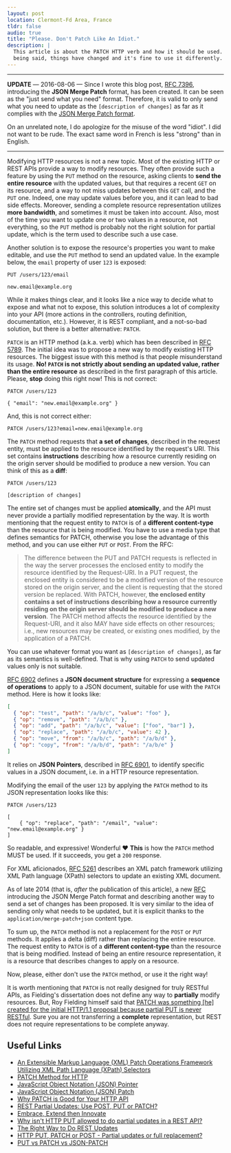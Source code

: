 ```yaml
---
layout: post
location: Clermont-Fd Area, France
tldr: false
audio: true
title: "Please. Don't Patch Like An Idiot."
description: |
  This article is about the PATCH HTTP verb and how it should be used. That
  being said, things have changed and it's fine to use it differently.
---
```


<style>
  .language-http .err {
    color: #bf616a!important;
    background: none!important;
  }
</style>

---

**UPDATE** — 2016-08-06 — Since I wrote this blog post, [RFC
7396](https://tools.ietf.org/html/rfc7396), introducing the **JSON Merge Patch**
format, has been created. It can be seen as the "just send what you need"
format. Therefore, it is valid to only send what you need to update as the
`[description of changes]` as far as it complies with the [JSON Merge Patch
format](https://tools.ietf.org/html/rfc7396).

On an unrelated note, I do apologize for the misuse of the word "idiot". I did
not want to be rude. The exact same word in French is less "strong" than in
English.

---

Modifying HTTP resources is not a new topic. Most of the existing HTTP or REST
APIs provide a way to modify resources. They often provide such a feature by
using the `PUT` method on the resource, asking clients to **send the entire
resource** with the updated values, but that requires a recent `GET` on its
resource, and a way to not miss updates between this `GET` call, and the `PUT`
one. Indeed, one may update values before you, and it can lead to bad side
effects. Moreover, sending a complete resource representation utilizes **more
bandwidth**, and sometimes it must be taken into account. Also, most of the time
you want to update one or two values in a resource, not everything, so the `PUT`
method is probably not the right solution for partial update, which is the term
used to describe such a use case.

Another solution is to expose the resource's properties you want to make
editable, and use the `PUT` method to send an updated value. In the example
below, the `email` property of user `123` is exposed:

```http
PUT /users/123/email

new.email@example.org
```

While it makes things clear, and it looks like a nice way to decide what to
expose and what not to expose, this solution introduces a lot of complexity
into your API (more actions in the controllers, routing definition,
documentation, etc.). However, it is REST compliant, and a not-so-bad solution,
but there is a better alternative: `PATCH`.

`PATCH` is an HTTP method (a.k.a. verb) which has been described in [RFC
5789](https://tools.ietf.org/html/rfc5789). The initial idea was to propose a
new way to modify existing HTTP resources. The biggest issue with this method is
that people misunderstand its usage. **No! `PATCH` is not **strictly** about
sending an updated value, rather than the entire resource** as described in the
first paragraph of this article. Please, **stop** doing this right now! This is
not correct:

```http
PATCH /users/123

{ "email": "new.email@example.org" }
```

And, this is not correct either:

```http
PATCH /users/123?email=new.email@example.org
```

The `PATCH` method requests that **a set of changes**, described in the request
entity, must be applied to the resource identified by the request's URI. This
set contains **instructions** describing how a resource currently residing on
the origin server should be modified to produce a new version. You can think of
this as a **diff**:

```http
PATCH /users/123

[description of changes]
```

The entire set of changes must be applied **atomically**, and the API must never
provide a partially modified representation by the way. It is worth mentioning
that the request entity to `PATCH` is of a **different content-type** than the
resource that is being modified. You have to use a media type that defines
semantics for PATCH, otherwise you lose the advantage of this method, and you
can use either `PUT` or `POST`. From the RFC:

> The difference between the PUT and PATCH requests is reflected in the way the
> server processes the enclosed entity to modify the resource identified by the
> Request-URI. In a PUT request, the enclosed entity is considered to be a
> modified version of the resource stored on the origin server, and the client is
> requesting that the stored version be replaced. With PATCH, however, **the
> enclosed entity contains a set of instructions describing how a resource
> currently residing on the origin server should be modified to produce a new
> version**. The PATCH method affects the resource identified by the Request-URI,
> and it also MAY have side effects on other resources; i.e., new resources may be
> created, or existing ones modified, by the application of a PATCH.

You can use whatever format you want as `[description of changes]`, as far as its
semantics is well-defined. That is why using `PATCH` to send updated values only
is not suitable.

[RFC 6902](http://tools.ietf.org/html/rfc6902) defines a **JSON document
structure** for expressing a **sequence of operations** to apply to a JSON
document, suitable for use with the `PATCH` method. Here is how it looks like:

```json
[
  { "op": "test", "path": "/a/b/c", "value": "foo" },
  { "op": "remove", "path": "/a/b/c" },
  { "op": "add", "path": "/a/b/c", "value": ["foo", "bar"] },
  { "op": "replace", "path": "/a/b/c", "value": 42 },
  { "op": "move", "from": "/a/b/c", "path": "/a/b/d" },
  { "op": "copy", "from": "/a/b/d", "path": "/a/b/e" }
]
```

It relies on **JSON Pointers**, described in [RFC
6901](http://tools.ietf.org/html/rfc6901), to identify specific values in a JSON
document, i.e. in a HTTP resource representation.

Modifying the email of the user `123` by applying the `PATCH` method to its JSON
representation looks like this:

```http
PATCH /users/123

[
    { "op": "replace", "path": "/email", "value": "new.email@example.org" }
]
```

So readable, and expressive! Wonderful &hearts; **This** is how the `PATCH`
method MUST be used. If it succeeds, you get a `200` response.

For XML aficionados, [RFC 5261](http://tools.ietf.org/html/rfc5261) describes an
XML patch framework utilizing XML Path language (XPath) selectors to update an
existing XML document.

As of late 2014 (that is, _after_ the publication of this article), a new
[RFC](https://tools.ietf.org/html/rfc7396) introducing the JSON Merge Patch
format and describing another way to send a set of changes has been proposed. It
is very similar to the idea of sending only what needs to be updated, but it is
explicit thanks to the `application/merge-patch+json` content type.

To sum up, the `PATCH` method is not a replacement for the `POST` or `PUT`
methods. It applies a delta (diff) rather than replacing the entire resource.
The request entity to `PATCH` is of a **different content-type** than the
resource that is being modified. Instead of being an entire resource
representation, it is a resource that describes changes to apply on a resource.

Now, please, either don't use the `PATCH` method, or use it the right way!

It is worth mentioning that `PATCH` is not really designed for truly RESTful APIs,
as Fielding's dissertation does not define any way to **partially** modify
resources. But, Roy Fielding himself said that
[PATCH was something \[he\] created for the initial HTTP/1.1 proposal because partial
PUT is never RESTful](https://twitter.com/fielding/status/275471320685367296).
Sure you are not transferring a **complete** representation, but REST does not
require representations to be complete anyway.

## Useful Links

- [An Extensible Markup Language (XML) Patch Operations Framework Utilizing XML
  Path Language (XPath) Selectors](http://tools.ietf.org/html/rfc5261)
- [PATCH Method for HTTP](https://tools.ietf.org/html/rfc5789)
- [JavaScript Object Notation (JSON) Pointer](http://tools.ietf.org/html/rfc6901)
- [JavaScript Object Notation (JSON) Patch](http://tools.ietf.org/html/rfc6902)
- [Why PATCH is Good for Your HTTP API](http://www.mnot.net/blog/2012/09/05/patch)
- [REST Partial Updates: Use POST, PUT or
  PATCH?](http://jasonsirota.com/rest-partial-updates-use-post-put-or-patch)
- [Embrace, Extend then
  Innovate](http://intertwingly.net/blog/2008/02/15/Embrace-Extend-then-Innovate)
- [Why isn't HTTP PUT allowed to do partial updates in a REST
  API?](http://stackoverflow.com/questions/19732423/why-isnt-http-put-allowed-to-do-partial-updates-in-a-rest-api)
- [The Right Way to Do REST
  Updates](http://blog.earaya.com/blog/2013/05/30/the-right-way-to-do-rest-updates/)
- [HTTP PUT, PATCH or POST - Partial updates or full
  replacement?](http://soabits.blogspot.fr/2013/01/http-put-patch-or-post-partial-updates.html)
- [PUT vs PATCH vs
  JSON-PATCH](https://philsturgeon.uk/api/2016/05/03/put-vs-patch-vs-json-patch/)

